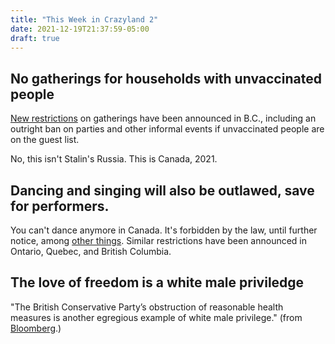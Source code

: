 ```yaml
---
title: "This Week in Crazyland 2"
date: 2021-12-19T21:37:59-05:00
draft: true
---
```


## No gatherings for households with unvaccinated people

[New restrictions](https://bc.ctvnews.ca/no-gatherings-for-households-with-unvaccinated-people-in-them-under-new-b-c-restrictions-1.5712071?cid=sm:trueanthem:ctvnews:twittermanualpost&taid=61bd4cff1ff94400011c66c7&utm_campaign=trueAnthem:+New+Content+(Feed)&utm_medium=trueAnthem&utm_source=twitter) on gatherings have been announced in B.C., including an outright ban on parties and other informal events if unvaccinated people are on the guest list.

No, this isn't Stalin's Russia. This is Canada, 2021.

## Dancing and singing will also be outlawed, save for performers.

You can't dance anymore in Canada. It's forbidden by the law, until further notice, among [other things](https://www.thelawyersdaily.ca/articles/32282). Similar restrictions have been announced in Ontario, Quebec, and British Columbia.

## The love of freedom is a white male priviledge

"The British Conservative Party’s obstruction of reasonable health measures is another egregious example of white male privilege." (from [Bloomberg](https://www.bloomberg.com/opinion/articles/2021-12-23/boris-johnson-and-the-tories-are-waging-a-costly-and-badly-timed-war-on-woke?srnd=premium-canada).)


